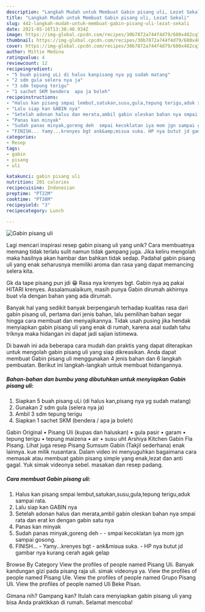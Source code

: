 ```yaml
---
description: "Langkah Mudah untuk Membuat Gabin pisang uli, Lezat Sekali"
title: "Langkah Mudah untuk Membuat Gabin pisang uli, Lezat Sekali"
slug: 442-langkah-mudah-untuk-membuat-gabin-pisang-uli-lezat-sekali
date: 2021-05-16T13:38:48.934Z
image: https://img-global.cpcdn.com/recipes/30b7872a744f4d79/680x482cq70/gabin-pisang-uli-foto-resep-utama.jpg
thumbnail: https://img-global.cpcdn.com/recipes/30b7872a744f4d79/680x482cq70/gabin-pisang-uli-foto-resep-utama.jpg
cover: https://img-global.cpcdn.com/recipes/30b7872a744f4d79/680x482cq70/gabin-pisang-uli-foto-resep-utama.jpg
author: Mittie Medina
ratingvalue: 4
reviewcount: 12
recipeingredient:
- "5 buah pisang uLi di halus kanpisang nya yg sudah matang"
- "2 sdm gula selera nya ja"
- "3 sdm tepung terigu"
- "1 sachet SKM bendera  apa ja boleh"
recipeinstructions:
- "Halus kan pisang smpai lembut,satukan,susu,gula,tepung terigu,aduk sampai rata."
- "Lalu siap kan GABIN nya"
- "Setelah adonan halus dan merata,ambil gabin oleskan bahan nya smpai rata dan erat kn dengan gabin satu nya"
- "Panas kan minyak"
- "Sudah panas minyak,goreng deh  smpai kecoklatan iya mom jgn sampai gosong."
- "FINISH... Yamy...krenyes bgt ank&amp;misua suka. HP nya butut jd gambar nya kurang cerah agak gelap"
categories:
- Resep
tags:
- gabin
- pisang
- uli

katakunci: gabin pisang uli 
nutrition: 201 calories
recipecuisine: Indonesian
preptime: "PT22M"
cooktime: "PT38M"
recipeyield: "3"
recipecategory: Lunch

---
```



![Gabin pisang uli](https://img-global.cpcdn.com/recipes/30b7872a744f4d79/680x482cq70/gabin-pisang-uli-foto-resep-utama.jpg)

Lagi mencari inspirasi resep gabin pisang uli yang unik? Cara membuatnya memang tidak terlalu sulit namun tidak gampang juga. Jika keliru mengolah maka hasilnya akan hambar dan bahkan tidak sedap. Padahal gabin pisang uli yang enak seharusnya memiliki aroma dan rasa yang dapat memancing selera kita.

Gk da tape pisang pun jdi 😁 Rasa nya krenyes bgt. Gabin nya aq pakai HITARI krenyes. Assalamualaikum, masih punya Gabin dirumah akhirnya buat vla dengan bahan yang ada dirumah.

Banyak hal yang sedikit banyak berpengaruh terhadap kualitas rasa dari gabin pisang uli, pertama dari jenis bahan, lalu pemilihan bahan segar hingga cara membuat dan menyajikannya. Tidak usah pusing jika hendak menyiapkan gabin pisang uli yang enak di rumah, karena asal sudah tahu triknya maka hidangan ini dapat jadi sajian istimewa.


Di bawah ini ada beberapa cara mudah dan praktis yang dapat diterapkan untuk mengolah gabin pisang uli yang siap dikreasikan. Anda dapat membuat Gabin pisang uli menggunakan 4 jenis bahan dan 6 langkah pembuatan. Berikut ini langkah-langkah untuk membuat hidangannya.

<!--inarticleads1-->

##### Bahan-bahan dan bumbu yang dibutuhkan untuk menyiapkan Gabin pisang uli:

1. Siapkan 5 buah pisang uLi (di halus kan,pisang nya yg sudah matang)
1. Gunakan 2 sdm gula (selera nya ja)
1. Ambil 3 sdm tepung terigu
1. Siapkan 1 sachet SKM (bendera / apa ja boleh)


Gabin Original • Pisang Uli (kupas dan haluskan) • gula pasir • garam • tepung terigu • tepung maizena • air • susu uht Arshiya Kitchen Gabin Fla Pisang. Lihat juga resep Pisang Sumsum Gabin (Takjil sederhana) enak lainnya. kue milik nusantara. Dalam video ini menyuguhkan bagaimana cara memasak atau membuat gabin pisang simple yang enak,lezat dan anti gagal. Yuk simak videonya sebel. masakan dan resep padang. 

<!--inarticleads2-->

##### Cara membuat Gabin pisang uli:

1. Halus kan pisang smpai lembut,satukan,susu,gula,tepung terigu,aduk sampai rata.
1. Lalu siap kan GABIN nya
1. Setelah adonan halus dan merata,ambil gabin oleskan bahan nya smpai rata dan erat kn dengan gabin satu nya
1. Panas kan minyak
1. Sudah panas minyak,goreng deh -  - smpai kecoklatan iya mom jgn sampai gosong.
1. FINISH... - Yamy...krenyes bgt - ank&amp;misua suka. - HP nya butut jd gambar nya kurang cerah agak gelap


Browse By Category View the profiles of people named Pisang Uli. Banyak kandungan gizi pada pisang raja uli. simak videonya ya. View the profiles of people named Pisang Ule. View the profiles of people named Grupo Pisang Uli. View the profiles of people named Uli Beke Pisan. 

Gimana nih? Gampang kan? Itulah cara menyiapkan gabin pisang uli yang bisa Anda praktikkan di rumah. Selamat mencoba!
